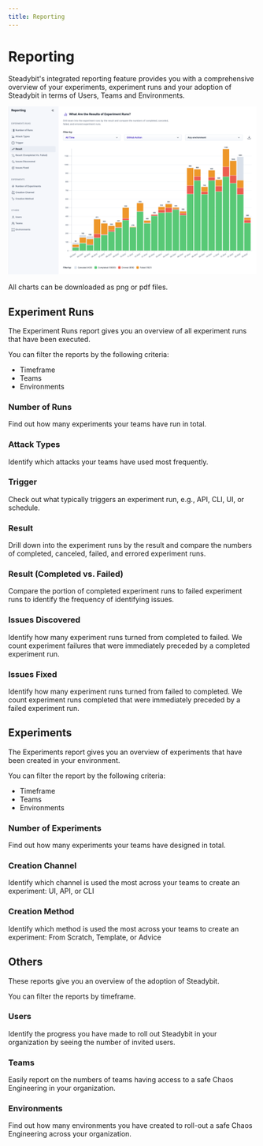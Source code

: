 ```yaml
---
title: Reporting
---
```


# Reporting

Steadybit's integrated reporting feature provides you with a comprehensive overview of your experiments, experiment runs and your adoption of Steadybit in terms of Users, Teams and Environments.

![Example of a report showing experiment run results](example-report.png)

All charts can be downloaded as png or pdf files.

## Experiment Runs

The Experiment Runs report gives you an overview of all experiment runs that have been executed.

You can filter the reports by the following criteria:
 - Timeframe
 - Teams
 - Environments

### Number of Runs

Find out how many experiments your teams have run in total.

### Attack Types

Identify which attacks your teams have used most frequently.

### Trigger

Check out what typically triggers an experiment run, e.g., API, CLI, UI, or schedule.

### Result

Drill down into the experiment runs by the result and compare the numbers of completed, canceled, failed, and errored experiment runs.

### Result (Completed vs. Failed)

Compare the portion of completed experiment runs to failed experiment runs to identify the frequency of identifying issues.

### Issues Discovered

Identify how many experiment runs turned from completed to failed. We count experiment failures that were immediately preceded by a completed experiment run.

### Issues Fixed

Identify how many experiment runs turned from failed to completed. We count experiment runs completed that were immediately preceded by a failed experiment run.

## Experiments

The Experiments report gives you an overview of experiments that have been created in your environment.

You can filter the report by the following criteria:
- Timeframe
- Teams
- Environments

### Number of Experiments

Find out how many experiments your teams have designed in total.

### Creation Channel

Identify which channel is used the most across your teams to create an experiment: UI, API, or CLI

### Creation Method

Identify which method is used the most across your teams to create an experiment: From Scratch, Template, or Advice

## Others

These reports give you an overview of the adoption of Steadybit.

You can filter the reports by timeframe.

### Users

Identify the progress you have made to roll out Steadybit in your organization by seeing the number of invited users.

### Teams

Easily report on the numbers of teams having access to a safe Chaos Engineering in your organization.

### Environments

Find out how many environments you have created to roll-out a safe Chaos Engineering across your organization.